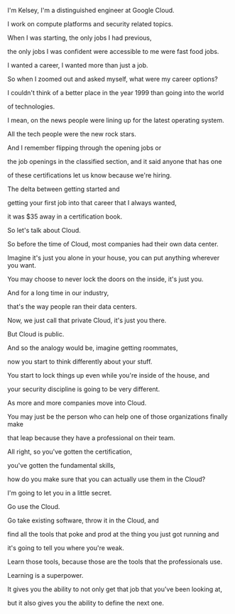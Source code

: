 I'm Kelsey, I'm a distinguished engineer at Google Cloud. 

I work on compute platforms and security related topics. 

When I was starting, the only jobs I had previous, 

the only jobs I was confident were accessible to me were fast food jobs. 

I wanted a career, I wanted more than just a job. 

So when I zoomed out and asked myself, what were my career options? 

I couldn't think of a better place in the year 1999 than going into the world 

of technologies. 

I mean, on the news people were lining up for the latest operating system. 

All the tech people were the new rock stars. 

And I remember flipping through the opening jobs or 

the job openings in the classified section, and it said anyone that has one 

of these certifications let us know because we're hiring. 

The delta between getting started and 

getting your first job into that career that I always wanted, 

it was $35 away in a certification book. 

So let's talk about Cloud. 

So before the time of Cloud, most companies had their own data center. 

Imagine it's just you alone in your house, you can put anything wherever you want. 

You may choose to never lock the doors on the inside, it's just you. 

And for a long time in our industry, 

that's the way people ran their data centers. 

Now, we just call that private Cloud, it's just you there. 

But Cloud is public. 

And so the analogy would be, imagine getting roommates, 

now you start to think differently about your stuff. 

You start to lock things up even while you're inside of the house, and 

your security discipline is going to be very different. 

As more and more companies move into Cloud. 

You may just be the person who can help one of those organizations finally make 

that leap because they have a professional on their team. 

All right, so you've gotten the certification, 

you've gotten the fundamental skills, 

how do you make sure that you can actually use them in the Cloud? 

I'm going to let you in a little secret. 

Go use the Cloud. 

Go take existing software, throw it in the Cloud, and 

find all the tools that poke and prod at the thing you just got running and 

it's going to tell you where you're weak. 

Learn those tools, because those are the tools that the professionals use. 

Learning is a superpower. 

It gives you the ability to not only get that job that you've been looking at, 

but it also gives you the ability to define the next one.